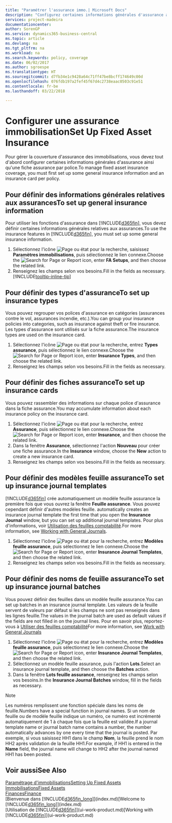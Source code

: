 ```yaml
---
title: "Paramétrer l'assurance immo.| Microsoft Docs"
description: "Configurez certaines informations générales d'assurance ainsi qu'une fiche assurance par police pour gérer la couverture d'assurance des immobilisations."
services: project-madeira
documentationcenter: 
author: SorenGP
ms.service: dynamics365-business-central
ms.topic: article
ms.devlang: na
ms.tgt_pltfrm: na
ms.workload: na
ms.search.keywords: policy, coverage
ms.date: 06/02/2017
ms.author: sgroespe
ms.translationtype: HT
ms.sourcegitcommit: d7fb34e1c9428a64c71ff47be8bcff174649c00d
ms.openlocfilehash: 076fdb197a2fef45f67d4c2738eaac0503c91e51
ms.contentlocale: fr-be
ms.lasthandoff: 03/22/2018

---
```

# <a name="set-up-fixed-asset-insurance"></a><span data-ttu-id="4a512-103">Configurer une assurance immobilisation</span><span class="sxs-lookup"><span data-stu-id="4a512-103">Set Up Fixed Asset Insurance</span></span>
<span data-ttu-id="4a512-104">Pour gérer la couverture d'assurance des immobilisations, vous devez tout d'abord configurer certaines informations générales d'assurance ainsi qu'une fiche assurance par police.</span><span class="sxs-lookup"><span data-stu-id="4a512-104">To manage fixed asset insurance coverage, you must first set up some general insurance information and an insurance card per policy.</span></span>

## <a name="to-set-up-general-insurance-information"></a><span data-ttu-id="4a512-105">Pour définir des informations générales relatives aux assurances</span><span class="sxs-lookup"><span data-stu-id="4a512-105">To set up general insurance information</span></span>
<span data-ttu-id="4a512-106">Pour utiliser les fonctions d'assurance dans [!INCLUDE[d365fin](includes/d365fin_md.md)], vous devez définir certaines informations générales relatives aux assurances.</span><span class="sxs-lookup"><span data-stu-id="4a512-106">To use the insurance features in [!INCLUDE[d365fin](includes/d365fin_md.md)], you must set up some general insurance information.</span></span>  

1. <span data-ttu-id="4a512-107">Sélectionnez l'icône ![Page ou état pour la recherche](media/ui-search/search_small.png "icône Page ou état pour la recherche"), saisissez **Paramètres immobilisations**, puis sélectionnez le lien connexe.</span><span class="sxs-lookup"><span data-stu-id="4a512-107">Choose the ![Search for Page or Report](media/ui-search/search_small.png "Search for Page or Report icon") icon, enter **FA Setups**, and then choose the related link.</span></span>  
2. <span data-ttu-id="4a512-108">Renseignez les champs selon vos besoins.</span><span class="sxs-lookup"><span data-stu-id="4a512-108">Fill in the fields as necessary.</span></span> [!INCLUDE[tooltip-inline-tip](includes/tooltip-inline-tip_md.md)]  

## <a name="to-set-up-insurance-types"></a><span data-ttu-id="4a512-109">Pour définir des types d'assurance</span><span class="sxs-lookup"><span data-stu-id="4a512-109">To set up insurance types</span></span>
<span data-ttu-id="4a512-110">Vous pouvez regrouper vos polices d'assurance en catégories (assurances contre le vol, assurances incendie, etc.).</span><span class="sxs-lookup"><span data-stu-id="4a512-110">You can group your insurance policies into categories, such as insurance against theft or fire insurance.</span></span> <span data-ttu-id="4a512-111">Les types d'assurance sont utilisés sur la fiche assurance.</span><span class="sxs-lookup"><span data-stu-id="4a512-111">The insurance types are used on the insurance card.</span></span>

1. <span data-ttu-id="4a512-112">Sélectionnez l'icône ![Page ou état pour la recherche](media/ui-search/search_small.png "icône Page ou état pour la recherche"), entrez **Types assurance**, puis sélectionnez le lien connexe.</span><span class="sxs-lookup"><span data-stu-id="4a512-112">Choose the ![Search for Page or Report](media/ui-search/search_small.png "Search for Page or Report icon") icon, enter **Insurance Types**, and then choose the related link.</span></span>  
2. <span data-ttu-id="4a512-113">Renseignez les champs selon vos besoins.</span><span class="sxs-lookup"><span data-stu-id="4a512-113">Fill in the fields as necessary.</span></span>

## <a name="to-set-up-insurance-cards"></a><span data-ttu-id="4a512-114">Pour définir des fiches assurance</span><span class="sxs-lookup"><span data-stu-id="4a512-114">To set up insurance cards</span></span>
<span data-ttu-id="4a512-115">Vous pouvez rassembler des informations sur chaque police d'assurance dans la fiche assurance.</span><span class="sxs-lookup"><span data-stu-id="4a512-115">You may accumulate information about each insurance policy on the insurance card.</span></span>  

1. <span data-ttu-id="4a512-116">Sélectionnez l'icône ![Page ou état pour la recherche](media/ui-search/search_small.png "Page ou état pour la recherche"), entrez **Assurance**, puis sélectionnez le lien connexe.</span><span class="sxs-lookup"><span data-stu-id="4a512-116">Choose the ![Search for Page or Report](media/ui-search/search_small.png "Search for Page or Report icon") icon, enter **Insurance**, and then choose the related link.</span></span>  
2. <span data-ttu-id="4a512-117">Dans la fenêtre **Assurance**, sélectionnez l'action **Nouveau** pour créer une fiche assurance.</span><span class="sxs-lookup"><span data-stu-id="4a512-117">In the **Insurance** window, choose the **New** action to create a  new insurance card.</span></span>  
3. <span data-ttu-id="4a512-118">Renseignez les champs selon vos besoins.</span><span class="sxs-lookup"><span data-stu-id="4a512-118">Fill in the fields as necessary.</span></span>

## <a name="to-set-up-insurance-journal-templates"></a><span data-ttu-id="4a512-119">Pour définir des modèles feuille assurance</span><span class="sxs-lookup"><span data-stu-id="4a512-119">To set up insurance journal templates</span></span>
[!INCLUDE[d365fin](includes/d365fin_md.md)]<span data-ttu-id="4a512-120"> crée automatiquement un modèle feuille assurance la première fois que vous ouvrez la fenêtre **Feuille assurance**. Vous pouvez cependant définir d'autres modèles feuille.</span><span class="sxs-lookup"><span data-stu-id="4a512-120"> automatically creates an insurance journal template the first time that you open the **Insurance Journal** window, but you can set up additional journal templates.</span></span> <span data-ttu-id="4a512-121">Pour plus d'informations, voir [Utilisation des feuilles comptabilité](ui-work-general-journals.md).</span><span class="sxs-lookup"><span data-stu-id="4a512-121">For more information, see [Working with General Journals](ui-work-general-journals.md).</span></span>  

1. <span data-ttu-id="4a512-122">Sélectionnez l'icône ![Page ou état pour la recherche](media/ui-search/search_small.png "icône Page ou état pour la recherche"), entrez **Modèles feuille assurance**, puis sélectionnez le lien connexe.</span><span class="sxs-lookup"><span data-stu-id="4a512-122">Choose the ![Search for Page or Report](media/ui-search/search_small.png "Search for Page or Report icon") icon, enter **Insurance Journal Templates**, and then choose the related link.</span></span>  
2. <span data-ttu-id="4a512-123">Renseignez les champs selon vos besoins.</span><span class="sxs-lookup"><span data-stu-id="4a512-123">Fill in the fields as necessary.</span></span>

## <a name="to-set-up-insurance-journal-batches"></a><span data-ttu-id="4a512-124">Pour définir des noms de feuille assurance</span><span class="sxs-lookup"><span data-stu-id="4a512-124">To set up insurance journal batches</span></span>
<span data-ttu-id="4a512-125">Vous pouvez définir des feuilles dans un modèle feuille assurance.</span><span class="sxs-lookup"><span data-stu-id="4a512-125">You can set up batches in an insurance journal template.</span></span> <span data-ttu-id="4a512-126">Les valeurs de la feuille servent de valeurs par défaut si les champs ne sont pas renseignés dans les lignes feuille.</span><span class="sxs-lookup"><span data-stu-id="4a512-126">The values in the journal batch are used as default values if the fields are not filled in on the journal lines.</span></span> <span data-ttu-id="4a512-127">Pour en savoir plus, reportez-vous à [Utiliser des feuilles comptabilité](ui-work-general-journals.md)</span><span class="sxs-lookup"><span data-stu-id="4a512-127">For more information, see [Work with General Journals](ui-work-general-journals.md)</span></span>  

1. <span data-ttu-id="4a512-128">Sélectionnez l'icône ![Page ou état pour la recherche](media/ui-search/search_small.png "icône Page ou état pour la recherche"), entrez **Modèles feuille assurance**, puis sélectionnez le lien connexe.</span><span class="sxs-lookup"><span data-stu-id="4a512-128">Choose the ![Search for Page or Report](media/ui-search/search_small.png "Search for Page or Report icon") icon, enter **Insurance Journal Templates**, and then choose the related link.</span></span>  
2. <span data-ttu-id="4a512-129">Sélectionnez un modèle feuille assurance, puis l'action **Lots**.</span><span class="sxs-lookup"><span data-stu-id="4a512-129">Select an insurance journal template, and then choose the **Batches** action.</span></span>
3. <span data-ttu-id="4a512-130">Dans la fenêtre **Lots feuille assurance**, renseignez les champs selon vos besoins.</span><span class="sxs-lookup"><span data-stu-id="4a512-130">In the **Insurance Journal Batches** window, fill in the fields as necessary.</span></span>

> [!NOTE]  
>   <span data-ttu-id="4a512-131">Les numéros remplissent une fonction spéciale dans les noms de feuille.</span><span class="sxs-lookup"><span data-stu-id="4a512-131">Numbers have a special function in journal names.</span></span> <span data-ttu-id="4a512-132">Si un nom de feuille ou de modèle feuille indique un numéro, ce numéro est incrémenté automatiquement de 1 à chaque fois que la feuille est validée.</span><span class="sxs-lookup"><span data-stu-id="4a512-132">If a journal template name or journal batch name contains a number, the number automatically advances by one every time that the journal is posted.</span></span> <span data-ttu-id="4a512-133">Par exemple, si vous saisissez HH1 dans le champ **Nom**, la feuille prend le nom HH2 après validation de la feuille HH1.</span><span class="sxs-lookup"><span data-stu-id="4a512-133">For example, if HH1 is entered in the **Name** field, the journal name will change to HH2 after the journal named HH1 has been posted.</span></span>

## <a name="see-also"></a><span data-ttu-id="4a512-134">Voir aussi</span><span class="sxs-lookup"><span data-stu-id="4a512-134">See Also</span></span>
[<span data-ttu-id="4a512-135">Paramétrage d'immobilisations</span><span class="sxs-lookup"><span data-stu-id="4a512-135">Setting Up Fixed Assets</span></span>](fa-setup.md)  
[<span data-ttu-id="4a512-136">Immobilisations</span><span class="sxs-lookup"><span data-stu-id="4a512-136">Fixed Assets</span></span>](fa-manage.md)  
[<span data-ttu-id="4a512-137">Finances</span><span class="sxs-lookup"><span data-stu-id="4a512-137">Finance</span></span>](finance.md)  
<span data-ttu-id="4a512-138">[Bienvenue dans [!INCLUDE[d365fin_long](includes/d365fin_long_md.md)]](index.md)</span><span class="sxs-lookup"><span data-stu-id="4a512-138">[Welcome to [!INCLUDE[d365fin_long](includes/d365fin_long_md.md)]](index.md)</span></span>  
<span data-ttu-id="4a512-139">[Utilisation de [!INCLUDE[d365fin](includes/d365fin_md.md)]](ui-work-product.md)</span><span class="sxs-lookup"><span data-stu-id="4a512-139">[Working with [!INCLUDE[d365fin](includes/d365fin_md.md)]](ui-work-product.md)</span></span>

